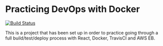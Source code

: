 # Practicing DevOps with Docker

[![Build Status](https://travis-ci.org/liamseanbrady/docker-react.svg?branch=master)](https://travis-ci.org/liamseanbrady/docker-react)

This is a project that has been set up in order to practice going through a full build/test/deploy process with React, Docker, TravisCI and AWS EB.
